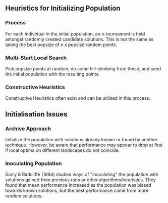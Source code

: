 ## Heuristics for Initializing Population

### Process
For each individual in the initial population, an n-tournament is held amongst randomly created candidate solutions. This is not the same as taking the best popsize of n x popsize random points.

### Multi-Start Local Search
Pick popsize points at random, do some hill-climbing from these, and seed the initial population with the resulting points.

### Constructive Heuristics
Constructive Heuristics often exist and can be utilized in this process.

## Initialisation Issues

### Archive Approach
Initialize the population with solutions already known or found by another technique. However, be aware that performance may appear to drop at first if local optima on different landscapes do not coincide.

### Inoculating Population
Surry & Radcliffe (1994) studied ways of "inoculating" the population with solutions gained from previous runs or other algorithms/heuristics. They found that mean performance increased as the population was biased towards known solutions, but the best performance came from more random solutions.

